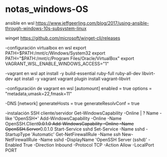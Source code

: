 # notas_windows-OS

ansible en wsl 
https://www.jeffgeerling.com/blog/2017/using-ansible-through-windows-10s-subsystem-linux

winget 
https://github.com/microsoft/winget-cli/releases

-configuración virtualbox en wsl 
export PATH=$PATH:/mnt/c/Windows/System32
export PATH="$PATH:/mnt/c/Program Files/Oracle/VirtualBox"
export VAGRANT_WSL_ENABLE_WINDOWS_ACCESS="1"

-vagrant en wsl
apt install -y build-essential ruby-full ruby-all-dev libvirt-dev
apt install -y vagrant
vagrant plugin install vagrant-libvirt

-configuración de vagrant en wsl
[automount]
enabled = true
options = "metadata,umask=22,fmask=11"

-DNS
[network]
generateHosts = true
generateResolvConf = true

-instalación SSH cliente/servidor 
Get-WindowsCapability -Online | ? Name -like 'OpenSSH*'
Add-WindowsCapability -Online -Name OpenSSH.Client~~~~0.0.1.0
Add-WindowsCapability -Online -Name OpenSSH.Server~~~~0.0.1.0
Start-Service sshd
Set-Service -Name sshd -StartupType 'Automatic'
Get-NetFirewallRule -Name *ssh*
New-NetFirewallRule -Name sshd -DisplayName 'OpenSSH Server (sshd)' -Enabled True -Direction Inbound -Protocol TCP -Action Allow -LocalPort PORT